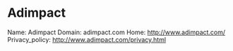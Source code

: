 
# Adimpact

Name: Adimpact
Domain: adimpact.com
Home: http://www.adimpact.com/
Privacy_policy: http://www.adimpact.com/privacy.html
